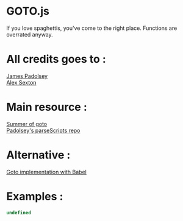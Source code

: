 # GOTO.js
If you love spaghettis, you've come to the right place. Functions are overrated anyway.

# All credits goes to :
[James Padolsey](https://github.com/padolsey)  
[Alex Sexton](https://alexsexton.com/blog/2009/07/goto-dot-js/)  
  
# Main resource :   
[Summer of goto](https://web.archive.org/web/20120423055911/http://summerofgoto.com/)  
[Padolsey's parseScripts repo](https://github.com/padolsey/parseScripts)  

# Alternative :   
[Goto implementation with Babel](https://github.com/kisonecat/babel-plugin-goto)  

# Examples :   
```javascript
undefined
```
